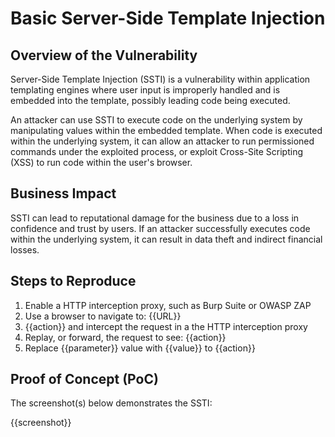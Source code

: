 # Basic Server-Side Template Injection

## Overview of the Vulnerability

Server-Side Template Injection (SSTI) is a vulnerability within application templating engines where user input is improperly handled and is embedded into the template, possibly leading code being executed.

An attacker can use SSTI to execute code on the underlying system by manipulating values within the embedded template. When code is executed within the underlying system, it can allow an attacker to run permissioned commands under the exploited process, or exploit Cross-Site Scripting (XSS) to run code within the user's browser.

## Business Impact

SSTI can lead to reputational damage for the business due to a loss in confidence and trust by users. If an attacker successfully executes code within the underlying system, it can result in data theft and indirect financial losses.

## Steps to Reproduce

1. Enable a HTTP interception proxy, such as Burp Suite or OWASP ZAP
1. Use a browser to navigate to: {{URL}}
1. {{action}} and intercept the request in a the HTTP interception proxy
1. Replay, or forward, the request to see: {{action}}
1. Replace {{parameter}} value with {{value}} to {{action}}

## Proof of Concept (PoC)

The screenshot(s) below demonstrates the SSTI:

{{screenshot}}
